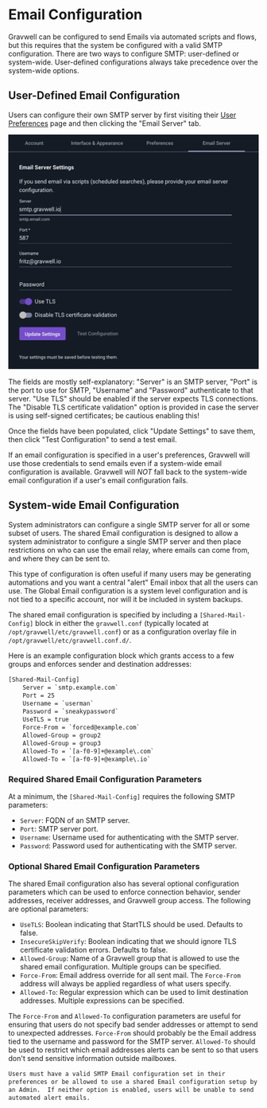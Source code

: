 # Email Configuration

Gravwell can be configured to send Emails via automated scripts and flows, but this requires that the system be configured with a valid SMTP configuration. There are two ways to configure SMTP: user-defined or system-wide. User-defined configurations always take precedence over the system-wide options.

## User-Defined Email Configuration

Users can configure their own SMTP server by first visiting their <a href="/configuration/gui.html#user-preferences">User Preferences</a> page and then clicking the "Email Server" tab.

![](email-prefs.png)


The fields are mostly self-explanatory: "Server" is an SMTP server, "Port" is the port to use for SMTP, "Username" and "Password" authenticate to that server. "Use TLS" should be enabled if the server expects TLS connections. The "Disable TLS certificate validation" option is provided in case the server is using self-signed certificates; be cautious enabling this!

Once the fields have been populated, click "Update Settings" to save them, then click "Test Configuration" to send a test email.

If an email configuration is specified in a user's preferences, Gravwell will use those credentials to send emails even if a system-wide email configuration is available.  Gravwell will *NOT* fall back to the system-wide email configuration if a user's email configuration fails.

## System-wide Email Configuration

System administrators can configure a single SMTP server for all or some subset of users.  The shared Email configuration is designed to allow a system administrator to configure a single SMTP server and then place restrictions on who can use the email relay, where emails can come from, and where they can be sent to.

This type of configuration is often useful if many users may be generating automations and you want a central "alert" Email inbox that all the users can use.  The Global Email configuration is a system level configuration and is not tied to a specific account, nor will it be included in system backups.

The shared email configuration is specified by including a `[Shared-Mail-Config]` block in either the `gravwell.conf` (typically located at `/opt/gravwell/etc/gravwell.conf`) or as a configuration overlay file in `/opt/gravwell/etc/gravwell.conf.d/`.

Here is an example configuration block which grants access to a few groups and enforces sender and destination addresses:

```
[Shared-Mail-Config]
	Server = `smtp.example.com`
	Port = 25
	Username = `userman`
	Password = `sneakypassword`
	UseTLS = true
	Force-From = `forced@example.com`
	Allowed-Group = group2
	Allowed-Group = group3
	Allowed-To = `[a-f0-9]+@example\.com`
	Allowed-To = `[a-f0-9]+@example\.io`
```


### Required Shared Email Configuration Parameters

At a minimum, the `[Shared-Mail-Config]` requires the following SMTP parameters:

* `Server`: FQDN of an SMTP server.
* `Port`: SMTP server port.
* `Username`: Username used for authenticating with the SMTP server.
* `Password`: Password used for authenticating with the SMTP server.

### Optional Shared Email Configuration Parameters

The shared Email configuration also has several optional configuration parameters which can be used to enforce connection behavior, sender addresses, receiver addresses, and Gravwell group access.  The following are optional parameters:

* `UseTLS`: Boolean indicating that StartTLS should be used.  Defaults to false.
* `InsecureSkipVerify`: Boolean indicating that we should ignore TLS certificate validation errors.  Defaults to false.
* `Allowed-Group`: Name of a Gravwell group that is allowed to use the shared email configuration.  Multiple groups can be specified.
* `Force-From`: Email address override for all sent mail.  The `Force-From` address will always be applied regardless of what users specify.
* `Allowed-To`: Regular expression which can be used to limit destination addresses.  Multiple expressions can be specified.

The `Force-From` and `Allowed-To` configuration parameters are useful for ensuring that users do not specify bad sender addresses or attempt to send to unexpected addresses.  `Force-From` should probably be the Email address tied to the username and password for the SMTP server.  `Allowed-To` should be used to restrict which email addresses alerts can be sent to so that users don't send sensitive information outside mailboxes.

```{note}
Users must have a valid SMTP Email configuration set in their preferences or be allowed to use a shared Email configuration setup by an Admin.  If neither option is enabled, users will be unable to send automated alert emails.
```
